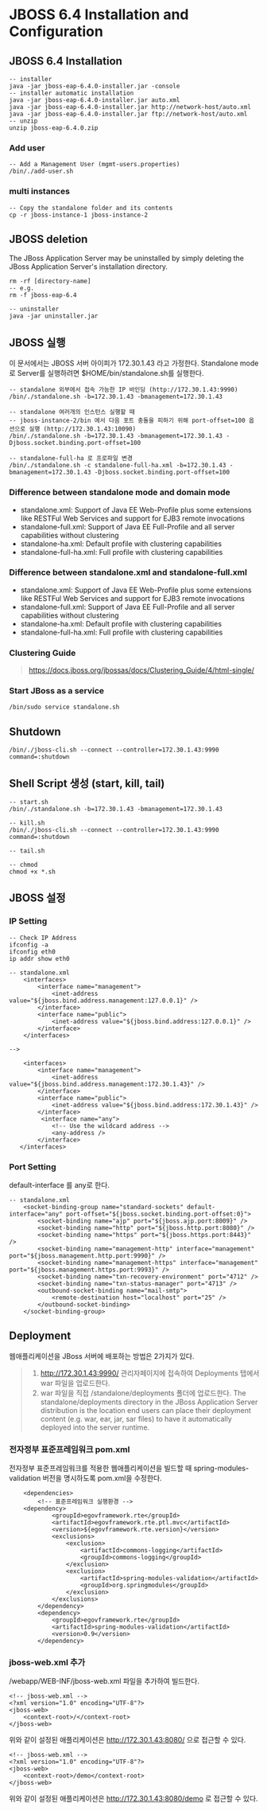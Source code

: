 # JBOSS 6.4 Installation and Configuration

## JBOSS 6.4 Installation

```
-- installer
java -jar jboss-eap-6.4.0-installer.jar -console
-- installer automatic installation
java -jar jboss-eap-6.4.0-installer.jar auto.xml
java -jar jboss-eap-6.4.0-installer.jar http://network-host/auto.xml
java -jar jboss-eap-6.4.0-installer.jar ftp://network-host/auto.xml
-- unzip
unzip jboss-eap-6.4.0.zip
```

### Add user

```
-- Add a Management User (mgmt-users.properties)
/bin/./add-user.sh
```

### multi instances

```
-- Copy the standalone folder and its contents
cp -r jboss-instance-1 jboss-instance-2
```

## JBOSS deletion

The JBoss Application Server may be uninstalled by simply deleting the JBoss Application Server's installation directory.

```
rm -rf [directory-name]
-- e.g.
rm -f jboss-eap-6.4

-- uninstaller
java -jar uninstaller.jar
```

## JBOSS 실행

이 문서에서는 JBOSS 서버 아이피가 172.30.1.43 라고 가정한다.
Standalone mode로 Server를 실행하려면 $HOME/bin/standalone.sh를 실행한다.

```
-- standalone 외부에서 접속 가능한 IP 바인딩 (http://172.30.1.43:9990)
/bin/./standalone.sh -b=172.30.1.43 -bmanagement=172.30.1.43

-- standalone 여러개의 인스턴스 실행할 때
-- jboss-instance-2/bin 에서 다음 포트 충돌을 피하기 위해 port-offset=100 옵션으로 실행 (http://172.30.1.43:10090)
/bin/./standalone.sh -b=172.30.1.43 -bmanagement=172.30.1.43 -Djboss.socket.binding.port-offset=100

-- standalone-full-ha 로 프로파일 변경
/bin/./standalone.sh -c standalone-full-ha.xml -b=172.30.1.43 -bmanagement=172.30.1.43 -Djboss.socket.binding.port-offset=100
```

### Difference between standalone mode and domain mode

- standalone.xml: Support of Java EE Web-Profile plus some extensions like RESTFul Web Services and support for EJB3 remote invocations
- standalone-full.xml: Support of Java EE Full-Profile and all server capabilities without clustering
- standalone-ha.xml: Default profile with clustering capabilities
- standalone-full-ha.xml: Full profile with clustering capabilities

### Difference between standalone.xml and standalone-full.xml

- standalone.xml: Support of Java EE Web-Profile plus some extensions like RESTFul Web Services and support for EJB3 remote invocations
- standalone-full.xml: Support of Java EE Full-Profile and all server capabilities without clustering
- standalone-ha.xml: Default profile with clustering capabilities
- standalone-full-ha.xml: Full profile with clustering capabilities

### Clustering Guide

> https://docs.jboss.org/jbossas/docs/Clustering_Guide/4/html-single/

### Start JBoss as a service

```
/bin/sudo service standalone.sh

```

## Shutdown

```
/bin/./jboss-cli.sh --connect --controller=172.30.1.43:9990 command=:shutdown

```

## Shell Script 생성 (start, kill, tail)

```
-- start.sh
/bin/./standalone.sh -b=172.30.1.43 -bmanagement=172.30.1.43

-- kill.sh
/bin/./jboss-cli.sh --connect --controller=172.30.1.43:9990 command=:shutdown

-- tail.sh

-- chmod
chmod +x *.sh

```

## JBOSS 설정

### IP Setting

```
-- Check IP Address
ifconfig -a
ifconfig eth0
ip addr show eth0

-- standalone.xml
    <interfaces>
        <interface name="management">
            <inet-address value="${jboss.bind.address.management:127.0.0.1}" />
        </interface>
        <interface name="public">
            <inet-address value="${jboss.bind.address:127.0.0.1}" />
        </interface>
    </interfaces>

-->

    <interfaces>
        <interface name="management">
            <inet-address value="${jboss.bind.address.management:172.30.1.43}" />
        </interface>
        <interface name="public">
            <inet-address value="${jboss.bind.address:172.30.1.43}" />
        </interface>
         <interface name="any">
            <!-- Use the wildcard address -->
            <any-address />
        </interface>
   </interfaces>
```

### Port Setting

default-interface 를 any로 한다.

```
-- standalone.xml
    <socket-binding-group name="standard-sockets" default-interface="any" port-offset="${jboss.socket.binding.port-offset:0}">
        <socket-binding name="ajp" port="${jboss.ajp.port:8009}" />
        <socket-binding name="http" port="${jboss.http.port:8080}" />
        <socket-binding name="https" port="${jboss.https.port:8443}" />
        <socket-binding name="management-http" interface="management" port="${jboss.management.http.port:9990}" />
        <socket-binding name="management-https" interface="management" port="${jboss.management.https.port:9993}" />
        <socket-binding name="txn-recovery-environment" port="4712" />
        <socket-binding name="txn-status-manager" port="4713" />
        <outbound-socket-binding name="mail-smtp">
            <remote-destination host="localhost" port="25" />
        </outbound-socket-binding>
    </socket-binding-group>
```

## Deployment

웹애플리케이션을 JBoss 서버에 배포하는 방법은 2가지가 있다.

> 1. http://172.30.1.43:9990/ 관리자페이지에 접속하여 Deployments 탭에서 war 파일을 업로드한다.
> 2. war 파일을 직접 /standalone/deployments 폴더에 업로드한다. The standalone/deployments directory in the JBoss Application Server distribution is the location end users can place their deployment content (e.g. war, ear, jar, sar files) to have it automatically deployed into the server runtime.

### 전자정부 표준프레임워크 pom.xml

전자정부 표준프레임워크를 적용한 웹애플리케이션을 빌드할 때 spring-modules-validation 버전을 명시하도록 pom.xml을 수정한다.

```
	<dependencies>
		<!-- 표준프레임워크 실행환경 -->
    <dependency>
			<groupId>egovframework.rte</groupId>
			<artifactId>egovframework.rte.ptl.mvc</artifactId>
			<version>${egovframework.rte.version}</version>
			<exclusions>
				<exclusion>
					<artifactId>commons-logging</artifactId>
					<groupId>commons-logging</groupId>
				</exclusion>
				<exclusion>
					<artifactId>spring-modules-validation</artifactId>
					<groupId>org.springmodules</groupId>
				</exclusion>
			</exclusions>
		</dependency>
		<dependency>
			<groupId>egovframework.rte</groupId>
			<artifactId>spring-modules-validation</artifactId>
			<version>0.9</version>
		</dependency>
```

### jboss-web.xml 추가

/webapp/WEB-INF/jboss-web.xml 파일을 추가하여 빌드한다.

```
<!-- jboss-web.xml -->
<?xml version="1.0" encoding="UTF-8"?>
<jboss-web>
	<context-root>/</context-root>
</jboss-web>
```

위와 같이 설정된 애플리케이션은 http://172.30.1.43:8080/ 으로 접근할 수 있다.

```
<!-- jboss-web.xml -->
<?xml version="1.0" encoding="UTF-8"?>
<jboss-web>
	<context-root>/demo</context-root>
</jboss-web>
```

위와 같이 설정된 애플리케이션은 http://172.30.1.43:8080/demo 로 접근할 수 있다.
